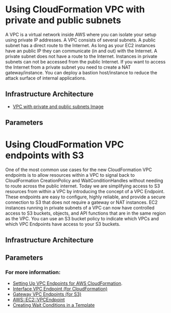# Using CloudFormation VPC with private and public subnets

A VPC is a virtual network inside AWS where you can isolate your setup using private IP addresses. A VPC consists of several subnets.
A public subnet has a direct route to the Internet. As long as your EC2 instances have an public IP they can communicate (in and out) with the Internet. A private subnet does not have a route to the Internet. Instances in private subnets can not be accessed from the public Internet. 
If you want to access the Internet from a private subnet you need to create a NAT gateway/instance. 
You can deploy a bastion host/instance to reduce the attack surface of internal applications.

## Infrastructure Architecture

 - [VPC with private and public subnets Image](https://github.com/gsajjan/Template-CloudFormation/blob/master/Images/VPC-Template.png)

## Parameters


# Using CloudFormation VPC endpoints with S3

One of the most common use cases for the new CloudFormation VPC endpoints is to allow resources within a VPC to signal back to CloudFormation CreationPolicy and WaitConditionHandles without needing to route across the public internet.
Today we are simplifying access to S3 resources from within a VPC by introducing the concept of a VPC Endpoint. These endpoints are easy to configure, highly reliable, and provide a secure connection to S3 that does not require a gateway or NAT instances.
EC2 instances running in private subnets of a VPC can now have controlled access to S3 buckets, objects, and API functions that are in the same region as the VPC. You can use an S3 bucket policy to indicate which VPCs and which VPC Endpoints have access to your S3 buckets.   

## Infrastructure Architecture   


## Parameters



### For more information:
- [Setting Up VPC Endpoints for AWS CloudFormation](https://docs.aws.amazon.com/AWSCloudFormation/latest/UserGuide/cfn-vpce-bucketnames.html).
- [Interface VPC Endpoint (for CloudFormation)](https://docs.aws.amazon.com/vpc/latest/userguide/vpce-interface.html)
- [Gateway VPC Endpoints (for S3)](https://docs.aws.amazon.com/vpc/latest/userguide/vpce-gateway.html)
- [AWS::EC2::VPCEndpoint](https://docs.aws.amazon.com/AWSCloudFormation/latest/UserGuide/aws-resource-ec2-vpcendpoint.html)
- [Creating Wait Conditions in a Template](https://docs.aws.amazon.com/AWSCloudFormation/latest/UserGuide/using-cfn-waitcondition.html)
